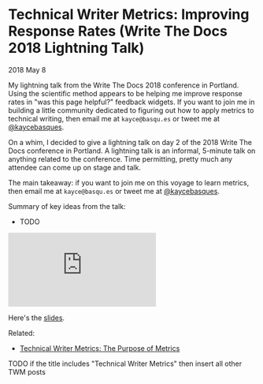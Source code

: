 # Technical Writer Metrics: Improving Response Rates (Write The Docs 2018 Lightning Talk)

<time datetime="2018-05-08">2018 May 8</time>

<p id="summary">
  My lightning talk from the Write The Docs 2018 conference in Portland. Using the
  scientific method appears to be helping me improve response rates in "was this page
  helpful?" feedback widgets. If you want to join me in building a little community
  dedicated to figuring out how to apply metrics to technical writing, then email me at
  <code>kayce@basqu.es</code> or tweet me at <a href="https://twitter.com/kaycebasques">@kaycebasques</a>.
</p>

On a whim, I decided to give a lightning talk on day 2 of the 2018 Write The Docs conference
in Portland. A lightning talk is an informal, 5-minute talk on anything related to the
conference. Time permitting, pretty much any attendee can come up on stage and talk.

The main takeaway: if you want to join me on this voyage to learn metrics, then email me
at `kayce@basqu.es` or tweet me at [@kaycebasques](https://twitter.com/kaycebasques).

Summary of key ideas from the talk:

* TODO

<div class="youtube--container">
  <iframe class="youtube--video"
          src="https://www.youtube.com/embed/d_ZXFqG39hc?ecver=1"
          frameborder="0" allow="autoplay; encrypted-media" 
          allowfullscreen></iframe>
</div>

Here's the [slides](https://docs.google.com/presentation/d/1xh6UbX7yJGrxRblywBXekLLGylzSygMJZg0lZuHy9Tc).

Related:

* [Technical Writer Metrics: The Purpose of Metrics](/on/metrics)

TODO if the title includes "Technical Writer Metrics" then insert all other TWM posts
